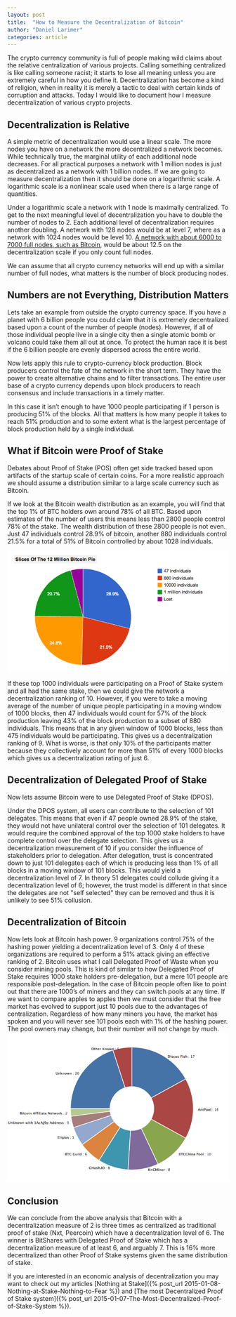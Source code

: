 ```yaml
---
layout: post
title:  "How to Measure the Decentralization of Bitcoin"
author: "Daniel Larimer"
categories: article 
---
```

The crypto currency community is full of people making wild claims about the relative centralization of various projects.   Calling something centralized is like calling someone racist; it starts to lose all meaning unless you are extremely careful in how you define it.  Decentralization has become a kind of religion, when in reality it is merely a tactic to deal with certain kinds of corruption and attacks.   Today I would like to document how I measure decentralization of various crypto projects. 

## Decentralization is Relative 

A simple metric of decentralization would use a linear scale.  The more nodes you have on a network the more decentralized a network becomes.    While technically true, the marginal utility of each additional node decreases.  For all practical purposes a network with 1 million nodes is just as decentralized as a network with 1 billion nodes.   If we are going to measure decentralization then it should be done on a logarithmic scale.   A logarithmic scale is a nonlinear scale used when there is a large range of quantities.  

Under a logarithmic scale a network with 1 node is maximally centralized.  To get to the next meaningful level of decentralization you have to double the number of nodes to 2.  Each additional level of decentralization requires another doubling.   A network with 128 nodes would be at level 7, where as a network with 1024 nodes would be level 10.    [A network with about 6000 to 7000 full nodes, such as Bitcoin](https://getaddr.bitnodes.io/), would be about 12.5 on the decentralization scale if you only count full nodes.    

We can assume that all crypto currency networks will end up with a similar number of full nodes, what matters is the number of block producing nodes.  

## Numbers are not Everything, Distribution Matters 

Lets take an example from outside the crypto currency space.  If you have a planet with 6 billion people you could claim that it is extremely decentralized based upon a count of the number of people (nodes).   However, if all of those individual people live in a single city then a single atomic bomb or volcano could take them all out at once.   To protect the human race it is best if the 6 billion people are evenly dispersed across the entire world.   

Now lets apply this rule to crypto-currency block production.  Block producers control the fate of the network in the short term.  They have the power to create alternative chains and to filter transactions.   The entire user base of a crypto currency depends upon block producers to reach consensus and include transactions in a timely matter.

In this case it isn’t enough to have 1000 people participating if 1 person is producing 51% of the blocks.  All that matters is how many people it takes to reach 51% production and to some extent what is the largest percentage of block production held by a single individual.  

## What if Bitcoin were Proof of Stake 
Debates about Proof of Stake (POS) often get side tracked based upon artifacts of the startup scale of certain coins.   For a more realistic approach we should assume a distribution similar to a large scale currency such as Bitcoin.

If we look at the Bitcoin wealth distribution as an example, you will find that the top 1% of BTC holders own around 78% of all BTC.   Based upon estimates of the number of users this means less than 2800 people control 78% of the stake.   The wealth distribution of these 2800 people is not even.  Just 47 individuals control 28.9% of bitcoin, another 880 individuals control 21.5% for a total of 51% of Bitcoin controlled by about 1028 individuals.

<img src="/media/bitcoindistribution.png"/>

If these top 1000 individuals were participating on a Proof of Stake system and all had the same stake, then we could give the network a decentralization ranking of 10.  However, if you were to take a moving average of the number of unique people participating in a moving window of 1000 blocks, then 47 individuals would count for 57% of the block production leaving 43% of the block production to a subset of 880 individuals.   This means that in any given window of 1000 blocks, less than 475 individuals would be participating.   This gives us a decentralization ranking of 9.   What is worse, is that only 10% of the participants matter because they collectively account for more than 51% of every 1000 blocks which gives us a decentralization rating of just 6.

## Decentralization of Delegated Proof of Stake 

Now lets assume Bitcoin were to use Delegated Proof of Stake (DPOS).

Under the DPOS system, all users can contribute to the selection of 101 delegates.  This means that even if 47 people owned 28.9% of the stake, they would not have unilateral control over the selection of 101 delegates.   It would require the combined approval of the top 1000 stake holders to have complete control over the delegate selection.  This gives us a decentralization measurement of 10 if you consider the influence of stakeholders prior to delegation.   After delegation, trust is concentrated down to just 101 delegates each of which is producing less than 1% of all blocks in a moving window of 101 blocks.   This would yield a decentralization level of 7.  In theory 51 delegates could collude giving it a decentralization level of 6; however, the trust model is different in that since the delegates are not "self selected" they can be removed and thus it is unlikely to see 51% collusion.  

## Decentralization of Bitcoin 
 
Now lets look at Bitcoin hash power.  9 organizations control 75% of the hashing power yielding a decentralization level of 3. Only 4 of these organizations are required to perform a 51% attack giving an effective ranking of 2.  Bitcoin uses what I call Delegated Proof of Waste when you consider mining pools.  This is kind of similar to how Delegated Proof of Stake requires 1000 stake holders pre-delegation, but a mere 101 people are responsible post-delegation.   In the case of Bitcoin people often like to point out that there are 1000’s of miners and they can switch pools at any time.   If we want to compare apples to apples then we must consider that the free market has evolved to support just 10 pools due to the advantages of centralization.   Regardless of how many miners you have, the market has spoken and you will never see 101 pools each with 1% of the hashing power.   The pool owners may change, but their number will not change by much.
<img  src="/media/hashdistribution.png"/>

## Conclusion 

We can conclude from the above analysis that Bitcoin with a decentralization measure of 2 is three times as centralized as traditional proof of stake (Nxt, Peercoin) which have a decentralization level of 6.  The winner is BitShares with Delegated Proof of Stake which has a decentralization measure of at least 6, and arguably 7.  This is 16% more decentralized than other Proof of Stake systems given the same distribution of stake.  

If you are interested in an economic analysis of decentralization you may want to check out my articles [Nothing at Stake]({% post_url 2015-01-08-Nothing-at-Stake-Nothing-to-Fear %}) and [The most Decentralized Proof of Stake system]({% post_url 2015-01-07-The-Most-Decentralized-Proof-of-Stake-System %}).





   


